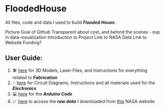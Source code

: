 # FloodedHouse

All files, code and data I used to build _**Flooded House**_.

Picture
Goal of Github
Transparent about cost, and behind the scenes - esp in data-visualization
Introduction to Project
Link to NASA Data
Link to Website
Funding?


## User Guide:

1.  🛠️ [here](/Fabrication) for 3D Models, Laser Files, and Instructions for everything related to _**Fabrication**_
2. 💡 [here](/Electronics) for Circuit Diagrams, Instructions and all materials used for the _**Electronics**_
3. 💻 [here](/Electronics/Code) for the _**Arduino Code**_
4. 📈 [here](/Downloaded%20NASA%20Data) to access the _**raw data**_ I downloaded from [this](https://sealevel.nasa.gov/ipcc-ar6-sea-level-projection-tool) NASA website
   

